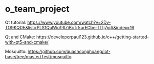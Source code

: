 # o_team_project

Qt tutorial: 
https://www.youtube.com/watch?v=2Dv-TO9KQDE&list=PLS1QulWo1RIZiBcTr5urECberTITj7gjA&index=16

Qt and CMake:
https://developerpaul123.github.io/c++/getting-started-with-qt5-and-cmake/

Mosquitto:
https://github.com/quachconghoang/iot-base/tree/master/Test/mosquitto
